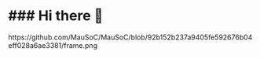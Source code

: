 <h1>### Hi there 👋</h1>
<span>https://github.com/MauSoC/MauSoC/blob/92b152b237a9405fe592676b04eff028a6ae3381/frame.png</span>
